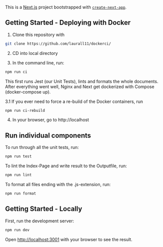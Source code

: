 This is a [Next.js](https://nextjs.org/) project bootstrapped with [`create-next-app`](https://github.com/vercel/next.js/tree/canary/packages/create-next-app).

## Getting Started - Deploying with Docker 

1. Clone this repository with 

```bash
git clone https://github.com/laurall11/dockerci/
```
2. CD into local directory

3. In the command line, run:

```bash
npm run ci
```
This first runs Jest (our Unit Tests), lints and formats the whole documents. After everything went well, Nginx and Next get dockerized with Compose (docker-compose up).

3.1 If you ever need to force a re-build of the Docker containers, run

```bash
npm run ci-rebuild
```

4. In your browser, go to http://localhost

## Run individual components

To run through all the unit tests, run:
```bash
npm run test
```

To lint the Index-Page and write result to the Outputfile, run:
```bash
npm run lint
```

To format all files ending with the .js-extension, run:
```bash
npm run format
```

## Getting Started - Locally

First, run the development server:

```bash
npm run dev
```

Open [http://localhost:3001](http://localhost:3001) with your browser to see the result.
